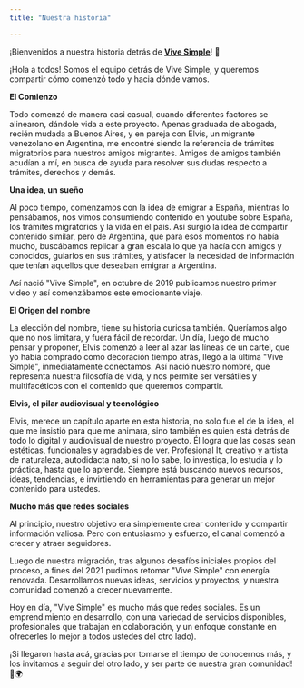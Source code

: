 ```yaml
---
title: "Nuestra historia"

---
```


¡Bienvenidos a nuestra historia detrás de **[Vive Simple](https://www.youtube.com/@ViveSimple)**! 🌟
  
¡Hola a todos! Somos el equipo detrás de Vive Simple, y queremos compartir cómo comenzó todo y hacia dónde vamos. 


**El Comienzo**


Todo comenzó de manera casi casual, cuando diferentes factores se alinearon, dándole vida a este proyecto. 
Apenas graduada de abogada, recién mudada a Buenos Aires, y en pareja con Elvis, un migrante venezolano en 
Argentina, me encontré siendo la referencia de trámites migratorios para nuestros amigos migrantes. 
Amigos de amigos también acudían a mí, en busca de ayuda para resolver sus dudas respecto a trámites, 
derechos y demás.


**Una idea, un sueño** 


Al poco tiempo, comenzamos con la idea de emigrar a España, mientras lo pensábamos, nos vimos 
consumiendo contenido en youtube sobre España, los trámites migratorios y la vida en el país. 
Así surgió la idea de compartir contenido similar, pero de Argentina, que para esos momentos no había mucho, 
buscábamos replicar a gran escala lo que ya hacía con amigos y conocidos, guiarlos en sus trámites, y 
atisfacer la necesidad de información que tenían aquellos que deseaban emigrar a Argentina. 
      
Así nació "Vive Simple", en octubre de 2019  publicamos nuestro primer video y así comenzábamos este 
emocionante viaje. 


**El Origen del nombre**


La elección del nombre, tiene su historia curiosa también. Queríamos algo que no nos limitara, y 
fuera fácil de recordar. Un día, luego de mucho pensar y proponer, Elvis comenzó a leer al azar las 
líneas de un cartel, que yo había comprado como decoración tiempo atrás, llegó a la última "Vive Simple", 
inmediatamente conectamos. Así nació nuestro nombre, que representa nuestra filosofía de vida, y nos permite 
ser versátiles y multifacéticos con el contenido que queremos compartir.


**Elvis, el pilar audiovisual y tecnológico**

Elvis, merece un capítulo aparte en esta historia, no solo fue el de la idea, el que me insistió 
para que me animara, sino también es quien está detrás de todo lo digital y audiovisual de nuestro proyecto. 
Él logra que las cosas sean estéticas, funcionales y agradables de ver. Profesional It, creativo y artista 
de naturaleza, autodidacta nato, si no lo sabe, lo investiga, lo estudia y lo práctica, hasta que lo aprende. 
Siempre está buscando nuevos recursos, ideas, tendencias, e invirtiendo en herramientas para generar un mejor 
contenido para ustedes.


**Mucho más que redes sociales**


Al principio, nuestro objetivo era simplemente crear contenido y compartir información valiosa. 
Pero con entusiasmo y esfuerzo, el canal comenzó a crecer y atraer seguidores. 

Luego de nuestra migración, tras algunos desafíos iniciales propios del proceso, a fines del 2021 pudimos 
retomar "Vive Simple" con energía renovada. Desarrollamos nuevas ideas, servicios y proyectos, y nuestra 
comunidad comenzó a crecer nuevamente. 


Hoy en día, "Vive Simple" es mucho más que redes sociales. Es un emprendimiento en desarrollo, con una 
variedad de servicios disponibles, profesionales que trabajan en colaboración, y un enfoque constante en 
ofrecerles lo mejor a todos ustedes del otro lado). 


¡Si llegaron hasta acá, gracias por tomarse el tiempo de conocernos más, y los invitamos a seguir del otro 
lado, y ser parte de nuestra gran comunidad! 🚀🌍